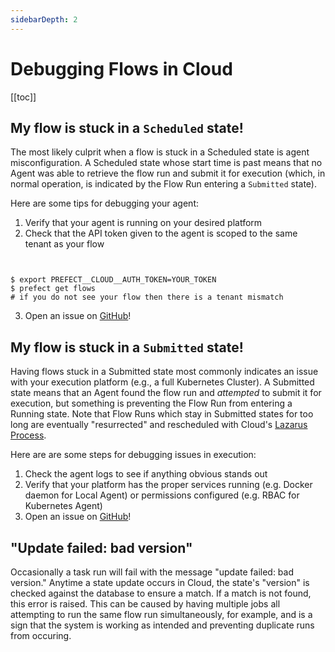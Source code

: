 ```yaml
---
sidebarDepth: 2
---
```

# Debugging Flows in Cloud

 [[toc]]

## My flow is stuck in a `Scheduled` state!

The most likely culprit when a flow is stuck in a Scheduled state is agent misconfiguration. A Scheduled state whose start time is past means that no Agent was able to retrieve the flow run and submit it for execution (which, in normal operation, is indicated by the Flow Run entering a `Submitted` state).

Here are some tips for debugging your agent:

1. Verify that your agent is running on your desired platform
2. Check that the API token given to the agent is scoped to the same tenant as your flow

```


$ export PREFECT__CLOUD__AUTH_TOKEN=YOUR_TOKEN
$ prefect get flows
# if you do not see your flow then there is a tenant mismatch
```

3. Open an issue on [GitHub](https://github.com/PrefectHQ/prefect/issues/new/choose)!

## My flow is stuck in a `Submitted` state!

Having flows stuck in a Submitted state most commonly indicates an issue with your execution platform (e.g., a full Kubernetes Cluster). A Submitted state means that an Agent found the flow run and _attempted_ to submit it for execution, but something is preventing the Flow Run from entering a Running state.  Note that Flow Runs which stay in Submitted states for too long are eventually "resurrected" and rescheduled with Cloud's [Lazarus Process](lazarus-process.html).

Here are are some steps for debugging issues in execution:

1. Check the agent logs to see if anything obvious stands out
2. Verify that your platform has the proper services running (e.g. Docker daemon for Local Agent) or permissions configured (e.g. RBAC for Kubernetes Agent)
3. Open an issue on [GitHub](https://github.com/PrefectHQ/prefect/issues/new/choose)!

## "Update failed: bad version"

Occasionally a task run will fail with the message "update failed: bad version." Anytime a state update occurs in Cloud, the state's "version" is checked against the database to ensure a match.  If a match is not found, this error is raised.  This can be caused by having multiple jobs all attempting to run the same flow run simultaneously, for example, and is a sign that the system is working as intended and preventing duplicate runs from occuring.
